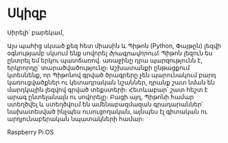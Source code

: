 # Սկիզբ

Սիրելի՛ բարեկամ,

Այս պահից սկսած քեզ հետ միասին և Պիթոն (Python, Փայթըն) լեզվի օգնությամբ սկսում ենք սովորել _ծրագրավորում_։ Պիթոն լեզուն ես ընտրել եմ երկու պատճառով. առաջինը դրա պարզությունն է, երկրորդը՝ տարածվածությունը։ Աշխատանքի ընթացքում կտեսնենք, որ Պիթոնով գրված ծրագրերը չեն պարունակում բարդ կառուցվածքներ ու կետադրական նշաններ, դրանք շատ նման են մարդկային լեզվով գրված տեքստերի։ Հետևաբար՝ շատ հեշտ է արագ ընտելանալն ու սովորելը։ Բացի այդ, Պիթոնի համար ստեղծվել և ստեղծվում են ամենաբազմազան գրադարաններ՝ նախատեսված ինչպես ուսուցողական, այնպես էլ գիտական ու արդյունաբերական նպատակների համար։

Raspberry Pi OS
